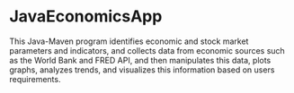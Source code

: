 # JavaEconomicsApp
This Java-Maven program identifies economic and stock market parameters and indicators, and collects data from economic sources such as the World Bank and FRED API, and then manipulates this data, plots graphs, analyzes trends, and visualizes this information based on users requirements.
